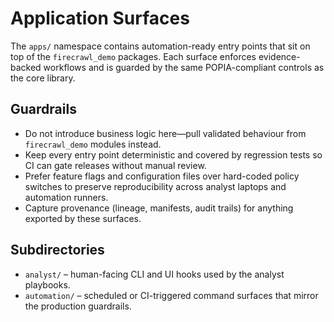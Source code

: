 # Application Surfaces

The `apps/` namespace contains automation-ready entry points that sit on top of the
`firecrawl_demo` packages. Each surface enforces evidence-backed workflows and is
guarded by the same POPIA-compliant controls as the core library.

## Guardrails

- Do not introduce business logic here—pull validated behaviour from
  `firecrawl_demo` modules instead.
- Keep every entry point deterministic and covered by regression tests so CI can
  gate releases without manual review.
- Prefer feature flags and configuration files over hard-coded policy switches to
  preserve reproducibility across analyst laptops and automation runners.
- Capture provenance (lineage, manifests, audit trails) for anything exported by
  these surfaces.

## Subdirectories

- `analyst/` – human-facing CLI and UI hooks used by the analyst playbooks.
- `automation/` – scheduled or CI-triggered command surfaces that mirror the
  production guardrails.
